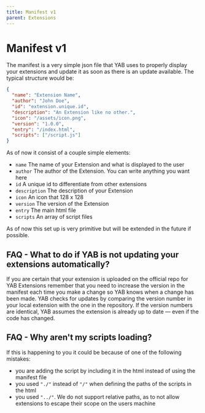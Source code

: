 ```yaml
---
title: Manifest v1
parent: Extensions
---
```

# Manifest v1
The manifest is a very simple json file that YAB uses to properly display your extensions and update it as soon as there is an update available. The typical structure would be:
```json
{
  "name": "Extension Name",
  "author": "John Doe",
  "id": "extension.unique.id",
  "description": "An Extension like no other.",
  "icon": "/assets/icon.png",
  "version": "1.0.0",
  "entry": "/index.html",
  "scripts": ["/script.js"]
}
```
As of now it consist of a couple simple elements: 
- `name` The name of your Extension and what is displayed to the user
- `author` The author of the Extension. You can write anything you want here
- `id` A unique id to differentiate from other extensions
- `description` The description of your Extension
- `icon` An icon that 128 x 128
- `version` The version of the Extension
- `entry` The main html file
- `scripts` An array of script files

As of now this set up is very primitive but will be extended in the future if possible.

## FAQ - What to do if YAB is not updating your extensions automatically?
If you are certain that your extension is uploaded on the official repo for YAB Extensions remember that you need to increase the version in the manifest each time you make a change so YAB knows when a change has been made. 
YAB checks for updates by comparing the version number in your local extension with the one in the repository. If the version numbers are identical, YAB assumes the extension is already up to date — even if the code has changed.

## FAQ - Why aren't my scripts loading?
If this is happening to you it could be because of one of the following mistakes:
- you are adding the script by including it in the html instead of using the manifest file
- you used `"./"` instead of `"/"` when defining the paths of the scripts in the html
- you used `"../"`. We do not support relative paths, as to not allow extensions to escape their scope on the users machine

